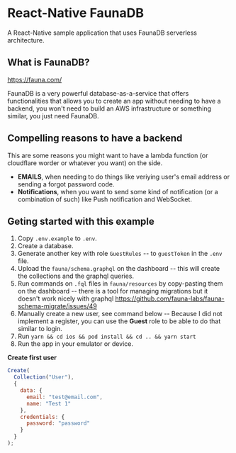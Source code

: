 # React-Native FaunaDB

A React-Native sample application that uses FaunaDB serverless architecture.

## What is FaunaDB?

https://fauna.com/

FaunaDB is a very powerful database-as-a-service that offers functionalities that allows you to create an app without needing to have a backend, you won't need to build an AWS infrastructure or something similar, you just need FaunaDB.

## Compelling reasons to have a backend

This are some reasons you might want to have a lambda function (or cloudflare worder or whatever you want) on the side.

- **EMAILS**, when needing to do things like veriying user's email address or sending a forgot password code.
- **Notifications**, when you want to send some kind of notification (or a combination of such) like Push notification and WebSocket.

## Geting started with this example

1. Copy `.env.example` to `.env`.
2. Create a database.
3. Generate another key with role `GuestRules` -- to `guestToken` in the `.env` file.
4. Upload the `fauna/schema.graphql` on the dashboard -- this will create the collections and the graphql queries.
5. Run commands on `.fql` files in `fauna/resources` by copy-pasting them on the dashboard -- there is a tool for managing migrations but it doesn't work nicely with graphql https://github.com/fauna-labs/fauna-schema-migrate/issues/49
6. Manually create a new user, see command below -- Because I did not implement a register, you can use the **Guest** role to be able to do that similar to login.
7. Run `yarn && cd ios && pod install && cd .. && yarn start`
8. Run the app in your emulator or device.

**Create first user**

```js
Create(
  Collection("User"),
  {
    data: {
      email: "test@email.com",
      name: "Test 1"
    },
    credentials: {
      password: "password"
    }
  }
);
```
